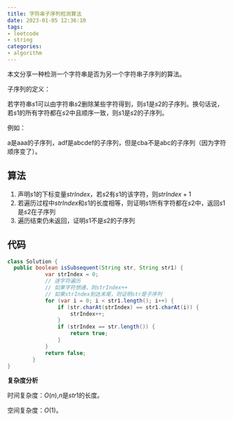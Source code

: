 ```yaml
---
title: 字符串子序列检测算法
date: 2023-01-05 12:36:10
tags:
- leetcode
- string
categories:
- algorithm
---
```


本文分享一种检测一个字符串是否为另一个字符串子序列的算法。

子序列的定义：

若字符串$s1$可以由字符串$s2$删除某些字符得到，则$s1$是$s2$的子序列。换句话说，若$s1$的所有字符都在$s2$中且顺序一致，则$s1$是$s2$的子序列。

例如：

a是aaa的子序列，adf是abcdef的子序列，但是cba不是abc的子序列（因为字符顺序变了）。

## 算法

1. 声明$s1$的下标变量$strIndex$，若$s2$有$s1$的该字符，则$strIndex+1$
2. 若遍历过程中$strIndex$和$s1$的长度相等，则证明$s1$所有字符都在$s2$中，返回$s1$是$s2$在子序列
3. 遍历结束仍未返回，证明$s1$不是$s2$的子序列

## 代码

```java
class Solution {
  public boolean isSubsequent(String str, String str1) {
            var strIndex = 0;
            // 逐字符遍历
            // 如果字符想通，则strIndex++
            // 如果strIndex到达末尾，则证明str是子序列
            for (var i = 0; i < str1.length(); i++) {
                if (str.charAt(strIndex) == str1.charAt(i)) {
                    strIndex++;
                }
                if (strIndex == str.length()) {
                    return true;
                }
            }
            return false;
        }
}
```

**复杂度分析**

时间复杂度：$O(n)$,$n$是$str1$的长度。

空间复杂度：$O(1)$。
